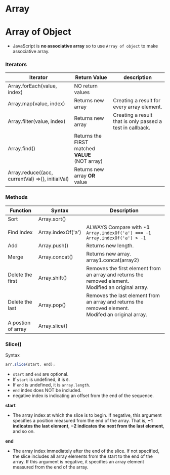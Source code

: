 # Array

# Array of Object

- JavaScript is **no associative array** so to use `Array of object` to make associative array.

### Iterators

| Iterator                                         | Return Value                                          | description                                               |
| ------------------------------------------------ | ----------------------------------------------------- | --------------------------------------------------------- |
| Array.forEach(value, index)                      | NO return values                                      |                                                           |
| Array.map(value, index)                          | Returns new array                                     | Creating a result for every array element.                |
| Array.filter(value, index)                       | Returns new array                                     | Creating a result that is only passed a test in callback. |
| Array.find()                                     | Returns the FIRST matched **VALUE** <br />(NOT array) |                                                           |
| Array.reduce((acc, currentVal) =>{}, initialVal) | Returns new array **OR** value                        |                                                           |

### Methods

| Function           | Syntax             | Description                                                                                                 |
| ------------------ | ------------------ | ----------------------------------------------------------------------------------------------------------- |
| Sort               | Array.sort()       |                                                                                                             |
| Find Index         | Array.indexOf('a') | ALWAYS Compare with **-1**<br />`Array.indexOf('a') === -1` <br>`Array.indexOf('a') > -1`                   |
| Add                | Array.push()       | Returns new length.                                                                                         |
| Merge              | Array.concat()     | Returns new array.<br> array1.concat(array2)                                                                |
| Delete the first   | Array.shift()      | Removes the first element from an array and returns the removed element. <br /> Modified an original array. |
| Delete the last    | Array.pop()        | Removes the last element from an array and returns the removed element. <br /> Modifed an original array.   |
| A postion of array | Array.slice()      |                                                                                                             |

### Slice()

Syntax

```js
arr.slice(start, end);
```

- `start` and `end` are optional.
- If `start` is undefined, it is `0`.
- If `end` is undefined, it is `array.length`.
- `end` index does NOT be included.
- negative index is indicating an offset from the end of the sequence.

**start**

- The array index at which the slice is to begin. If negative, this argument specifies a position measured from the end of the array. That is, **−1 indicates the last element**, **−2 indicates the next from the last element**, and so on.

**end**

- The array index immediately after the end of the slice. If not specified, the slice includes all array elements from the start to the end of the array. If this argument is negative, it specifies an array element measured from the end of the array.
